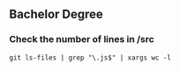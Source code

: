 ## Bachelor Degree

### Check the number of lines in /src
```git ls-files | grep "\.js$" | xargs wc -l```
